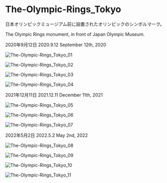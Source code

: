 # The-Olympic-Rings_Tokyo
日本オリンピックミュージアム前に設置されたオリンピックのシンボルマーク。

The Olympic Rings monument, in front of Japan Olympic Museum.

2020年9月12日 2020.9.12 September 12th, 2020

![The-Olympic-Rings_Tokyo_01](https://user-images.githubusercontent.com/20723919/126759860-59a78e88-7ac2-4aeb-b752-b9e275e6f6a7.JPG)

![The-Olympic-Rings_Tokyo_02](https://user-images.githubusercontent.com/20723919/126759872-6341ae51-8fb0-42b2-b744-491a8592aa06.JPG)

![The-Olympic-Rings_Tokyo_03](https://user-images.githubusercontent.com/20723919/126759869-336fa10a-6960-4fbf-91f9-a20884847416.JPG)

![The-Olympic-Rings_Tokyo_04](https://user-images.githubusercontent.com/20723919/126759868-e66ab2e4-546a-4e48-ba12-cdc2adc1b93c.JPG)

2021年12月11日 2021.12.11 December 11th, 2021

![The-Olympic-Rings_Tokyo_05](https://user-images.githubusercontent.com/20723919/147822477-bc2107dc-80ef-417f-9293-80b36ca2aaf1.JPG)

![The-Olympic-Rings_Tokyo_06](https://user-images.githubusercontent.com/20723919/147871283-be9fc70b-1572-4ff3-9e05-26dc82ef4659.jpg)

![The-Olympic-Rings_Tokyo_07](https://user-images.githubusercontent.com/20723919/147871297-5b1999c5-a1b8-4d04-8ca5-a12db18cc722.jpg)

2022年5月2日 2022.5.2 May 2nd, 2022

![The-Olympic-Rings_Tokyo_08](https://user-images.githubusercontent.com/20723919/169937368-adcc104a-11c8-448d-9176-c05efebe25a5.JPG)

![The-Olympic-Rings_Tokyo_09](https://user-images.githubusercontent.com/20723919/169937372-e0739d1c-57f9-41c5-8714-261b7bc1c1ba.JPG)

![The-Olympic-Rings_Tokyo_10](https://user-images.githubusercontent.com/20723919/169937375-157caa15-5701-48b9-bbf6-7f0b756006c6.JPG)

![The-Olympic-Rings_Tokyo_11](https://user-images.githubusercontent.com/20723919/169937378-27bd5ad1-f9f1-443e-a31f-f7445e0fcb21.JPG)
